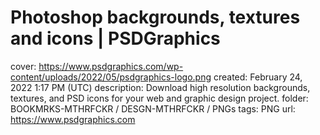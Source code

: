 # Photoshop backgrounds, textures and icons | PSDGraphics

cover: https://www.psdgraphics.com/wp-content/uploads/2022/05/psdgraphics-logo.png
created: February 24, 2022 1:17 PM (UTC)
description: Download high resolution backgrounds, textures, and PSD icons for your web and graphic design project.
folder: BOOKMRKS-MTHRFCKR / DESGN-MTHRFCKR / PNGs
tags: PNG
url: https://www.psdgraphics.com